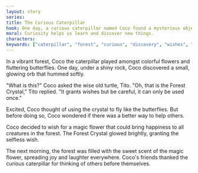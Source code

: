 ```yaml
---
layout: story
series: 
title: The Curious Caterpillar
hook: One day, a curious caterpillar named Coco found a mysterious object in the forest. What could it be?
moral: Curiosity helps us learn and discover new things.
characters: 
keywords: ["caterpillar", "forest", "curious", "discovery", "wishes", "selfless", "magic", "happiness", "friends", "learn"]
---
```


In a vibrant forest, Coco the caterpillar played amongst colorful flowers and fluttering butterflies. One day, under a shiny rock, Coco discovered a small, glowing orb that hummed softly.

"What is this?" Coco asked the wise old turtle, Tito. "Oh, that is the Forest Crystal," Tito replied. "It grants wishes but be careful, it can only be used once."

Excited, Coco thought of using the crystal to fly like the butterflies. But before doing so, Coco wondered if there was a better way to help others.

Coco decided to wish for a magic flower that could bring happiness to all creatures in the forest. The Forest Crystal glowed brightly, granting the selfless wish.

The next morning, the forest was filled with the sweet scent of the magic flower, spreading joy and laughter everywhere. Coco's friends thanked the curious caterpillar for thinking of others before themselves.
